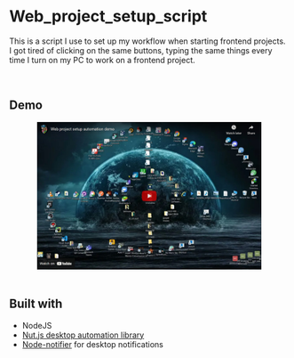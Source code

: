 # Web_project_setup_script

This is a script I use to set up my workflow when starting frontend projects. I got tired of clicking on the same buttons, typing the same things every time I turn on my PC to work on a frontend project.

<br>

## Demo

<div align="center">
      <a href="https://youtu.be/yClD1_ZuqdU">
     <img 
      src="./assets/thumbnail.jpg" 
      alt="Web project workflow automation demo" 
      style="width:80%;">
      </a>
    </div>

<br>

## Built with

- NodeJS
- [Nut.js desktop automation library](https://github.com/nut-tree/nut.js)
- [Node-notifier](https://github.com/mikaelbr/node-notifier) for desktop notifications
